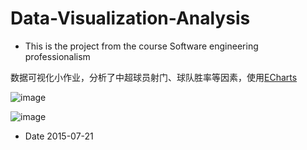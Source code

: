 # Data-Visualization-Analysis

* This is the project from the course Software engineering professionalism

数据可视化小作业，分析了中超球员射门、球队胜率等因素，使用[ECharts](http://echarts.baidu.com/)

![image](http://o9oomuync.bkt.clouddn.com/2%E5%B0%84%E9%97%A8%E6%AC%A1%E6%95%B0%E6%9D%A1%E5%BD%A2%E5%9B%BE.png)



![image](http://o9oomuync.bkt.clouddn.com/1%E5%8D%95%E5%9C%BA%E7%90%83%E5%91%98%E8%BF%9B%E7%90%83%E6%8A%98%E7%BA%BF%E7%BB%9F%E8%AE%A1.png)

* Date 2015-07-21
